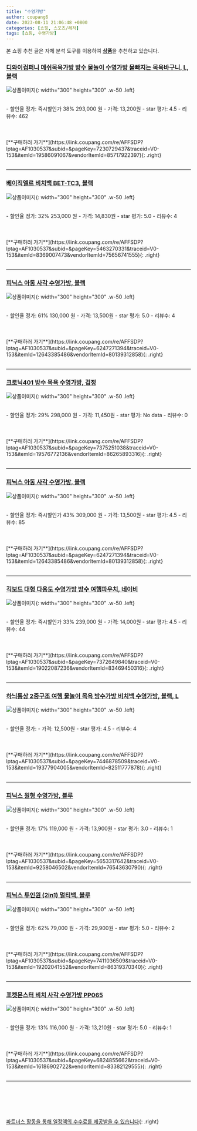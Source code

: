 ```yaml
---
title: "수영가방"
author: coupang6
date: 2023-08-11 21:06:48 +0800
categories: [쇼핑, 스포츠/레저]
tags: [쇼핑, 수영가방]
---
```


본 쇼핑 추천 글은 자체 분석 도구를 이용하여 [**상품**](https://link.coupang.com/a/bao1ui)을 추천하고 있습니다.

### [디와이컴퍼니 메쉬목욕가방 방수 물놀이 수영가방 물빠지는 목욕바구니, L, 블랙](https://link.coupang.com/re/AFFSDP?lptag=AF1030537&subid=&pageKey=7230729437&traceid=V0-153&itemId=19586091067&vendorItemId=85717922397)

![상품이미지](https://thumbnail10.coupangcdn.com/thumbnails/remote/230x230ex/image/vendor_inventory/e5b2/33170cf63337a813220b189c0e96df4933101f0a8d64376681fdc7fd2161.jpg){: width="300" height="300" .w-50 .left}


<br>
- 할인율 정가: 즉시할인가 38%  293,000   원
- 가격: 13,200원
- star 평가: 4.5
- 리뷰수: 462
<br>
<br>
<br>
<br>
[**구매하러 가기**](https://link.coupang.com/re/AFFSDP?lptag=AF1030537&subid=&pageKey=7230729437&traceid=V0-153&itemId=19586091067&vendorItemId=85717922397){: .right}
<br>
<br>

---

### [베이직엘르 비치백 BET-TC3, 블랙](https://link.coupang.com/re/AFFSDP?lptag=AF1030537&subid=&pageKey=5463270331&traceid=V0-153&itemId=8369007473&vendorItemId=75656741555)

![상품이미지](https://thumbnail6.coupangcdn.com/thumbnails/remote/230x230ex/image/rs_quotation_api/cbgdmirf/c63ea9eec585450eba2ca4de376764ac.jpg){: width="300" height="300" .w-50 .left}


<br>
- 할인율 정가: 32%  253,000   원
- 가격: 14,830원
- star 평가: 5.0
- 리뷰수: 4
<br>
<br>
<br>
<br>
[**구매하러 가기**](https://link.coupang.com/re/AFFSDP?lptag=AF1030537&subid=&pageKey=5463270331&traceid=V0-153&itemId=8369007473&vendorItemId=75656741555){: .right}
<br>
<br>

---

### [피닉스 아동 사각 수영가방, 블랙](https://link.coupang.com/re/AFFSDP?lptag=AF1030537&subid=&pageKey=6247271394&traceid=V0-153&itemId=12643385486&vendorItemId=80139312858)

![상품이미지](https://thumbnail9.coupangcdn.com/thumbnails/remote/230x230ex/image/vendor_inventory/720b/12483114ae6a5776f815a74e7ab58193a77be96932849f10d353e6d81838.jpg){: width="300" height="300" .w-50 .left}


<br>
- 할인율 정가: 61%  130,000   원
- 가격: 13,500원
- star 평가: 5.0
- 리뷰수: 4
<br>
<br>
<br>
<br>
[**구매하러 가기**](https://link.coupang.com/re/AFFSDP?lptag=AF1030537&subid=&pageKey=6247271394&traceid=V0-153&itemId=12643385486&vendorItemId=80139312858){: .right}
<br>
<br>

---

### [크로닉401 방수 목욕 수영가방, 검정](https://link.coupang.com/re/AFFSDP?lptag=AF1030537&subid=&pageKey=7375251038&traceid=V0-153&itemId=19576772136&vendorItemId=86265893316)

![상품이미지](https://thumbnail8.coupangcdn.com/thumbnails/remote/230x230ex/image/vendor_inventory/6f17/93b61126c83c8913b404af3f85566c448fc2934b2e16ea3950231f8b0fa4.png){: width="300" height="300" .w-50 .left}


<br>
- 할인율 정가: 29%  298,000   원
- 가격: 11,450원
- star 평가: No data
- 리뷰수: 0
<br>
<br>
<br>
<br>
[**구매하러 가기**](https://link.coupang.com/re/AFFSDP?lptag=AF1030537&subid=&pageKey=7375251038&traceid=V0-153&itemId=19576772136&vendorItemId=86265893316){: .right}
<br>
<br>

---

### [피닉스 아동 사각 수영가방, 블랙](https://link.coupang.com/re/AFFSDP?lptag=AF1030537&subid=&pageKey=6247271394&traceid=V0-153&itemId=12643385486&vendorItemId=80139312858)

![상품이미지](https://thumbnail9.coupangcdn.com/thumbnails/remote/230x230ex/image/vendor_inventory/720b/12483114ae6a5776f815a74e7ab58193a77be96932849f10d353e6d81838.jpg){: width="300" height="300" .w-50 .left}


<br>
- 할인율 정가: 즉시할인가 43%  309,000   원
- 가격: 13,500원
- star 평가: 4.5
- 리뷰수: 85
<br>
<br>
<br>
<br>
[**구매하러 가기**](https://link.coupang.com/re/AFFSDP?lptag=AF1030537&subid=&pageKey=6247271394&traceid=V0-153&itemId=12643385486&vendorItemId=80139312858){: .right}
<br>
<br>

---

### [긱보드 대형 다용도 수영가방 방수 여행파우치, 네이비](https://link.coupang.com/re/AFFSDP?lptag=AF1030537&subid=&pageKey=7372649840&traceid=V0-153&itemId=19022087236&vendorItemId=83469450316)

![상품이미지](https://thumbnail10.coupangcdn.com/thumbnails/remote/230x230ex/image/vendor_inventory/ffc7/d87ca3faeb69e4155b276f152868d84b85d1d99a223a9c794b248bf8634d.jpg){: width="300" height="300" .w-50 .left}


<br>
- 할인율 정가: 즉시할인가 33%  239,000   원
- 가격: 14,000원
- star 평가: 4.5
- 리뷰수: 44
<br>
<br>
<br>
<br>
[**구매하러 가기**](https://link.coupang.com/re/AFFSDP?lptag=AF1030537&subid=&pageKey=7372649840&traceid=V0-153&itemId=19022087236&vendorItemId=83469450316){: .right}
<br>
<br>

---

### [하늬통상 2중구조 여행 물놀이 목욕 방수가방 비치백 수영가방, 블랙, L](https://link.coupang.com/re/AFFSDP?lptag=AF1030537&subid=&pageKey=7446878509&traceid=V0-153&itemId=19377904005&vendorItemId=82511777878)

![상품이미지](https://thumbnail9.coupangcdn.com/thumbnails/remote/230x230ex/image/vendor_inventory/e760/1a95201e46f2965dd8d3b21224926f50e1f92010e42437b72f787e7df9ca.jpg){: width="300" height="300" .w-50 .left}


<br>
- 할인율 정가: 
- 가격: 12,500원
- star 평가: 4.5
- 리뷰수: 4
<br>
<br>
<br>
<br>
[**구매하러 가기**](https://link.coupang.com/re/AFFSDP?lptag=AF1030537&subid=&pageKey=7446878509&traceid=V0-153&itemId=19377904005&vendorItemId=82511777878){: .right}
<br>
<br>

---

### [피닉스 원형 수영가방, 블루](https://link.coupang.com/re/AFFSDP?lptag=AF1030537&subid=&pageKey=5653317642&traceid=V0-153&itemId=9258046502&vendorItemId=76543630790)

![상품이미지](https://thumbnail7.coupangcdn.com/thumbnails/remote/230x230ex/image/rs_quotation_api/lgjoejma/112638935ea440b3a30307afba6de634.jpg){: width="300" height="300" .w-50 .left}


<br>
- 할인율 정가: 17%  119,000   원
- 가격: 13,900원
- star 평가: 3.0
- 리뷰수: 1
<br>
<br>
<br>
<br>
[**구매하러 가기**](https://link.coupang.com/re/AFFSDP?lptag=AF1030537&subid=&pageKey=5653317642&traceid=V0-153&itemId=9258046502&vendorItemId=76543630790){: .right}
<br>
<br>

---

### [피닉스 투인원 (2in1) 멀티백, 블루](https://link.coupang.com/re/AFFSDP?lptag=AF1030537&subid=&pageKey=7411036509&traceid=V0-153&itemId=19202041552&vendorItemId=86319370340)

![상품이미지](https://thumbnail9.coupangcdn.com/thumbnails/remote/230x230ex/image/vendor_inventory/15a0/7a92d15134d03f893d0cfa10f66282c559c4ef10dc6949d1259da9131b3d.jpg){: width="300" height="300" .w-50 .left}


<br>
- 할인율 정가: 62%  79,000   원
- 가격: 29,900원
- star 평가: 5.0
- 리뷰수: 2
<br>
<br>
<br>
<br>
[**구매하러 가기**](https://link.coupang.com/re/AFFSDP?lptag=AF1030537&subid=&pageKey=7411036509&traceid=V0-153&itemId=19202041552&vendorItemId=86319370340){: .right}
<br>
<br>

---

### [포켓몬스터 비치 사각 수영가방 PP065](https://link.coupang.com/re/AFFSDP?lptag=AF1030537&subid=&pageKey=6824855662&traceid=V0-153&itemId=16186902722&vendorItemId=83382129555)

![상품이미지](https://thumbnail6.coupangcdn.com/thumbnails/remote/230x230ex/image/rs_quotation_api/nuf4wiv3/e55be043eaea46a0995d8df6f0325d0e.jpg){: width="300" height="300" .w-50 .left}


<br>
- 할인율 정가: 13%  116,000   원
- 가격: 13,210원
- star 평가: 5.0
- 리뷰수: 1
<br>
<br>
<br>
<br>
[**구매하러 가기**](https://link.coupang.com/re/AFFSDP?lptag=AF1030537&subid=&pageKey=6824855662&traceid=V0-153&itemId=16186902722&vendorItemId=83382129555){: .right}
<br>
<br>

---
<br><br><br><br><br> [파트너스 활동을 통해 일정액의 수수료를 제공받을 수 있습니다](https://link.coupang.com/a/bao1ui){: .right}